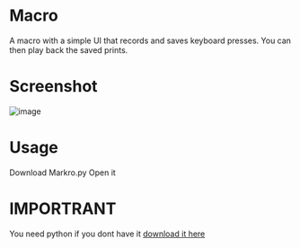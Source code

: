 # Macro
A macro with a simple UI that records and saves keyboard presses. You can then play back the saved prints.

# Screenshot
![image](https://github.com/Chirooon/Macro/assets/155199793/f8fb0aa0-ff1e-46f4-a128-68c4dc74e3e7)

# Usage
Download  Markro.py 
Open it

# IMPORTRANT
You need python if you dont have it [download it here](https://www.python.org/downloads/)


